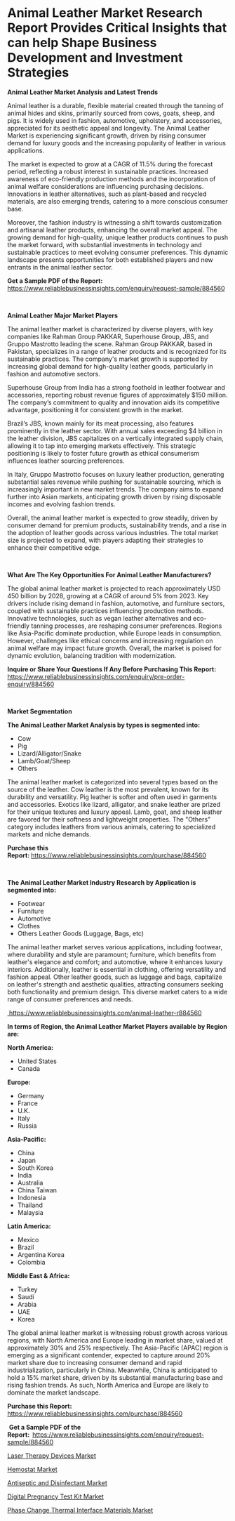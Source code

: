 <p><h1>Animal Leather Market Research Report Provides Critical Insights that can help Shape Business Development and Investment Strategies</h1></p><p><strong>Animal Leather Market Analysis and Latest Trends</strong></p>
<p><p>Animal leather is a durable, flexible material created through the tanning of animal hides and skins, primarily sourced from cows, goats, sheep, and pigs. It is widely used in fashion, automotive, upholstery, and accessories, appreciated for its aesthetic appeal and longevity. The Animal Leather Market is experiencing significant growth, driven by rising consumer demand for luxury goods and the increasing popularity of leather in various applications.</p><p>The market is expected to grow at a CAGR of 11.5% during the forecast period, reflecting a robust interest in sustainable practices. Increased awareness of eco-friendly production methods and the incorporation of animal welfare considerations are influencing purchasing decisions. Innovations in leather alternatives, such as plant-based and recycled materials, are also emerging trends, catering to a more conscious consumer base.</p><p>Moreover, the fashion industry is witnessing a shift towards customization and artisanal leather products, enhancing the overall market appeal. The growing demand for high-quality, unique leather products continues to push the market forward, with substantial investments in technology and sustainable practices to meet evolving consumer preferences. This dynamic landscape presents opportunities for both established players and new entrants in the animal leather sector.</p></p>
<p><strong>Get a Sample PDF of the Report:&nbsp;</strong> <a href="https://www.reliablebusinessinsights.com/enquiry/request-sample/884560?utm_campaign=63&utm_medium=2&utm_source=Github&utm_content=ia&utm_term=07112024&utm_id=animal-leather">https://www.reliablebusinessinsights.com/enquiry/request-sample/884560</a></p>
<p>&nbsp;</p>
<p><strong>Animal Leather Major Market Players</strong></p>
<p><p>The animal leather market is characterized by diverse players, with key companies like Rahman Group PAKKAR, Superhouse Group, JBS, and Gruppo Mastrotto leading the scene. Rahman Group PAKKAR, based in Pakistan, specializes in a range of leather products and is recognized for its sustainable practices. The company's market growth is supported by increasing global demand for high-quality leather goods, particularly in fashion and automotive sectors.</p><p>Superhouse Group from India has a strong foothold in leather footwear and accessories, reporting robust revenue figures of approximately $150 million. The company’s commitment to quality and innovation aids its competitive advantage, positioning it for consistent growth in the market.</p><p>Brazil’s JBS, known mainly for its meat processing, also features prominently in the leather sector. With annual sales exceeding $4 billion in the leather division, JBS capitalizes on a vertically integrated supply chain, allowing it to tap into emerging markets effectively. This strategic positioning is likely to foster future growth as ethical consumerism influences leather sourcing preferences.</p><p>In Italy, Gruppo Mastrotto focuses on luxury leather production, generating substantial sales revenue while pushing for sustainable sourcing, which is increasingly important in new market trends. The company aims to expand further into Asian markets, anticipating growth driven by rising disposable incomes and evolving fashion trends.</p><p>Overall, the animal leather market is expected to grow steadily, driven by consumer demand for premium products, sustainability trends, and a rise in the adoption of leather goods across various industries. The total market size is projected to expand, with players adapting their strategies to enhance their competitive edge.</p></p>
<p>&nbsp;</p>
<p><strong>What Are The Key Opportunities For Animal Leather Manufacturers?</strong></p>
<p><p>The global animal leather market is projected to reach approximately USD 450 billion by 2028, growing at a CAGR of around 5% from 2023. Key drivers include rising demand in fashion, automotive, and furniture sectors, coupled with sustainable practices influencing production methods. Innovative technologies, such as vegan leather alternatives and eco-friendly tanning processes, are reshaping consumer preferences. Regions like Asia-Pacific dominate production, while Europe leads in consumption. However, challenges like ethical concerns and increasing regulation on animal welfare may impact future growth. Overall, the market is poised for dynamic evolution, balancing tradition with modernization.</p></p>
<p><strong>Inquire or Share Your Questions If Any Before Purchasing This Report:</strong> <a href="https://www.reliablebusinessinsights.com/enquiry/pre-order-enquiry/884560?utm_campaign=63&utm_medium=2&utm_source=Github&utm_content=ia&utm_term=07112024&utm_id=animal-leather">https://www.reliablebusinessinsights.com/enquiry/pre-order-enquiry/884560</a></p>
<p>&nbsp;</p>
<p><strong>Market Segmentation</strong></p>
<p><strong>The Animal Leather Market Analysis by types is segmented into:</strong></p>
<p><ul><li>Cow</li><li>Pig</li><li>Lizard/Alligator/Snake</li><li>Lamb/Goat/Sheep</li><li>Others</li></ul></p>
<p><p>The animal leather market is categorized into several types based on the source of the leather. Cow leather is the most prevalent, known for its durability and versatility. Pig leather is softer and often used in garments and accessories. Exotics like lizard, alligator, and snake leather are prized for their unique textures and luxury appeal. Lamb, goat, and sheep leather are favored for their softness and lightweight properties. The "Others" category includes leathers from various animals, catering to specialized markets and niche demands.</p></p>
<p><strong>Purchase this Report:&nbsp;</strong><a href="https://www.reliablebusinessinsights.com/purchase/884560?utm_campaign=63&utm_medium=2&utm_source=Github&utm_content=ia&utm_term=07112024&utm_id=animal-leather">https://www.reliablebusinessinsights.com/purchase/884560</a></p>
<p>&nbsp;</p>
<p><strong>The Animal Leather Market Industry Research by Application is segmented into:</strong></p>
<p><ul><li>Footwear</li><li>Furniture</li><li>Automotive</li><li>Clothes</li><li>Others Leather Goods (Luggage, Bags, etc)</li></ul></p>
<p><p>The animal leather market serves various applications, including footwear, where durability and style are paramount; furniture, which benefits from leather's elegance and comfort; and automotive, where it enhances luxury interiors. Additionally, leather is essential in clothing, offering versatility and fashion appeal. Other leather goods, such as luggage and bags, capitalize on leather's strength and aesthetic qualities, attracting consumers seeking both functionality and premium design. This diverse market caters to a wide range of consumer preferences and needs.</p></p>
<p><a href="https://www.reliablebusinessinsights.com/animal-leather-r884560?utm_campaign=63&utm_medium=2&utm_source=Github&utm_content=ia&utm_term=07112024&utm_id=animal-leather">&nbsp;https://www.reliablebusinessinsights.com/animal-leather-r884560</a></p>
<p><strong>In terms of Region, the Animal Leather Market Players available by Region are:</strong></p>
<p>
    <p> <strong> North America: </strong>
        <ul>
            <li>United States</li>
            <li>Canada</li>
        </ul>
        </p> 
    <p> <strong> Europe: </strong>
        <ul>
            <li>Germany</li>
            <li>France</li>
            <li>U.K.</li>
            <li>Italy</li>
            <li>Russia</li>
        </ul>
        </p> 
    <p> <strong> Asia-Pacific: </strong>
        <ul>
            <li>China</li>
            <li>Japan</li>
            <li>South Korea</li>
            <li>India</li>
            <li>Australia</li>
            <li>China Taiwan</li>
            <li>Indonesia</li>
            <li>Thailand</li>
            <li>Malaysia</li>
        </ul>
        </p> 
    <p> <strong> Latin America: </strong>
        <ul>
            <li>Mexico</li>
            <li>Brazil</li>
            <li>Argentina Korea</li>
            <li>Colombia</li>
        </ul>
        </p> 
    <p> <strong> Middle East & Africa: </strong>
        <ul>
            <li>Turkey</li>
            <li>Saudi</li>
            <li>Arabia</li>
            <li>UAE</li>
            <li>Korea</li>
        </ul>
    </p>
    </p>
<p><p>The global animal leather market is witnessing robust growth across various regions, with North America and Europe leading in market share, valued at approximately 30% and 25% respectively. The Asia-Pacific (APAC) region is emerging as a significant contender, expected to capture around 20% market share due to increasing consumer demand and rapid industrialization, particularly in China. Meanwhile, China is anticipated to hold a 15% market share, driven by its substantial manufacturing base and rising fashion trends. As such, North America and Europe are likely to dominate the market landscape.</p></p>
<p><strong>Purchase this Report: </strong><a href="https://www.reliablebusinessinsights.com/purchase/884560?utm_campaign=63&utm_medium=2&utm_source=Github&utm_content=ia&utm_term=07112024&utm_id=animal-leather">https://www.reliablebusinessinsights.com/purchase/884560</a></p>
<p>&nbsp;<strong>Get a Sample PDF of the Report:&nbsp;&nbsp;</strong><a href="https://www.reliablebusinessinsights.com/enquiry/request-sample/884560?utm_campaign=63&utm_medium=2&utm_source=Github&utm_content=ia&utm_term=07112024&utm_id=animal-leather">https://www.reliablebusinessinsights.com/enquiry/request-sample/884560</a></p>
<p><strong></strong></p>
<p><p><a href="https://issuu.com/reportprime-2/docs/laser-therapy-devices-market-size-2_759a454f58375c?utm_campaign=63&utm_medium=2&utm_source=Github&utm_content=ia&utm_term=07112024&utm_id=animal-leather">Laser Therapy Devices Market</a></p><p><a href="https://issuu.com/reportprime-2/docs/hemostat-market-size-2030.pptx_77b0d9083948a2?utm_campaign=63&utm_medium=2&utm_source=Github&utm_content=ia&utm_term=07112024&utm_id=animal-leather">Hemostat Market</a></p><p><a href="https://github.com/maq4brod/Market-Research-Report-List-1/blob/main/antiseptic-and-disinfectant-market.md?utm_campaign=63&utm_medium=2&utm_source=Github&utm_content=ia&utm_term=07112024&utm_id=animal-leather">Antiseptic and Disinfectant Market</a></p><p><a href="https://issuu.com/reportprime-2/docs/digital-pregnancy-test-kit-market-s_3fd8b1576735ce?utm_campaign=63&utm_medium=2&utm_source=Github&utm_content=ia&utm_term=07112024&utm_id=animal-leather">Digital Pregnancy Test Kit Market</a></p><p><a href="https://github.com/kimhelmer83/Market-Research-Report-List-1/blob/main/phase-change-thermal-interface-materials-market.md?utm_campaign=63&utm_medium=2&utm_source=Github&utm_content=ia&utm_term=07112024&utm_id=animal-leather">Phase Change Thermal Interface Materials Market</a></p></p>